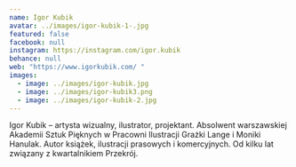 ```yaml
---
name: Igor Kubik
avatar: ../images/igor-kubik-1-.jpg
featured: false
facebook: null
instagram: https://instagram.com/igor.kubik
behance: null
web: "https://www.igorkubik.com/ "
images:
  - image: ../images/igor-kubik.jpg
  - image: ../images/igor-kubik3.png
  - image: ../images/igor-kubik-2.jpg
---
```

Igor Kubik – artysta wizualny, ilustrator, projektant. Absolwent warszawskiej Akademii Sztuk Pięknych w Pracowni Ilustracji Grażki Lange i Moniki Hanulak. Autor książek, ilustracji prasowych i komercyjnych. Od kilku lat związany z kwartalnikiem Przekrój.
